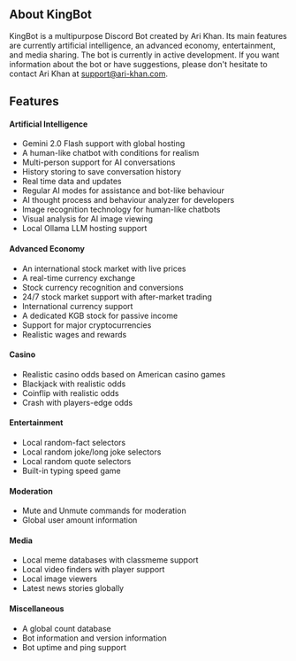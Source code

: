 ## About KingBot

KingBot is a multipurpose Discord Bot created by Ari Khan. Its main features are currently artificial intelligence, an advanced economy, entertainment, and media sharing. The bot is currently in active development. If you want information about the bot or have suggestions, please don't hesitate to contact Ari Khan at support@ari-khan.com.

## Features

#### Artificial Intelligence
* Gemini 2.0 Flash support with global hosting
* A human-like chatbot with conditions for realism
* Multi-person support for AI conversations
* History storing to save conversation history
* Real time data and updates
* Regular AI modes for assistance and bot-like behaviour
* AI thought process and behaviour analyzer for developers
* Image recognition technology for human-like chatbots
* Visual analysis for AI image viewing
* Local Ollama LLM hosting support 

#### Advanced Economy

* An international stock market with live prices
* A real-time currency exchange
* Stock currency recognition and conversions
* 24/7 stock market support with after-market trading
* International currency support
* A dedicated KGB stock for passive income
* Support for major cryptocurrencies
* Realistic wages and rewards

#### Casino
* Realistic casino odds based on American casino games
* Blackjack with realistic odds
* Coinflip with realistic odds
* Crash with players-edge odds

#### Entertainment

* Local random-fact selectors
* Local random joke/long joke selectors
* Local random quote selectors
* Built-in typing speed game

#### Moderation
* Mute and Unmute commands for moderation
* Global user amount information

#### Media

* Local meme databases with classmeme support
* Local video finders with player support
* Local image viewers
* Latest news stories globally

#### Miscellaneous

* A global count database
* Bot information and version information
* Bot uptime and ping support
